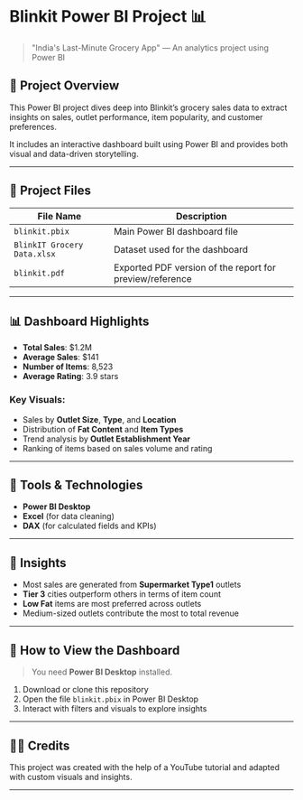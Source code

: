 # Blinkit Power BI Project 📊

> "India's Last-Minute Grocery App" — An analytics project using Power BI

## 📌 Project Overview

This Power BI project dives deep into Blinkit’s grocery sales data to extract insights on sales, outlet performance, item popularity, and customer preferences.

It includes an interactive dashboard built using Power BI and provides both visual and data-driven storytelling.

---

## 📁 Project Files

| File Name                    | Description                                              |
|-----------------------------|----------------------------------------------------------|
| `blinkit.pbix`              | Main Power BI dashboard file                             |
| `BlinkIT Grocery Data.xlsx` | Dataset used for the dashboard                           |
| `blinkit.pdf`               | Exported PDF version of the report for preview/reference |

---

## 📊 Dashboard Highlights

- **Total Sales**: $1.2M
- **Average Sales**: $141
- **Number of Items**: 8,523
- **Average Rating**: 3.9 stars

### Key Visuals:
- Sales by **Outlet Size**, **Type**, and **Location**
- Distribution of **Fat Content** and **Item Types**
- Trend analysis by **Outlet Establishment Year**
- Ranking of items based on sales volume and rating

---

## 🔧 Tools & Technologies

- **Power BI Desktop**
- **Excel** (for data cleaning)
- **DAX** (for calculated fields and KPIs)

---

## 🧠 Insights

- Most sales are generated from **Supermarket Type1** outlets
- **Tier 3** cities outperform others in terms of item count
- **Low Fat** items are most preferred across outlets
- Medium-sized outlets contribute the most to total revenue

---

## 📝 How to View the Dashboard

> You need **Power BI Desktop** installed.

1. Download or clone this repository
2. Open the file `blinkit.pbix` in Power BI Desktop
3. Interact with filters and visuals to explore insights

---

## 🙋‍♂️ Credits

This project was created with the help of a YouTube tutorial and adapted with custom visuals and insights.

---

